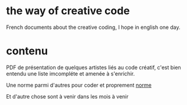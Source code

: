 # the way of creative code
 French documents about the creative coding, I hope in english one day.
 
 # contenu
 PDF de présentation de quelques artistes liés au code créatif, c'est bien entendu une liste imcompléte et amenée à s'enrichir.
 
 Une norme parmi d'autres pour coder et proprement [norme](https://github.com/StanLepunK/La-Voie-du-Code/blob/master/norme_voie_du_code.md)
 
 Et d'autre chose sont à venir dans les mois à venir
 

